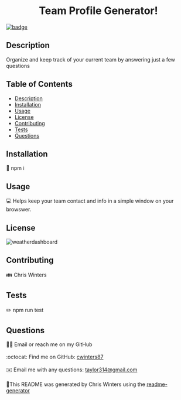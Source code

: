 
  <h1 align="center">Team Profile Generator!</h1>
  
[![badge](https://img.shields.io/badge/License-MPL%202.0-brightgreen.svg)](https://opensource.org/licenses/MPL-2.0)<br />
## Description
Organize and keep track of your current team by answering just a few questions
## Table of Contents
- [Description](#description)
- [Installation](#installation)
- [Usage](#usage)
- [License](#license)
- [Contributing](#contributing)
- [Tests](#tests)
- [Questions](#questions)
## Installation
💾 npm i
## Usage
💻 Helps keep your team contact and info in a simple window on your browswer.
## License

![weatherdashboard](./assets/images/team.png)

## Contributing
👪 Chris Winters
## Tests
✏️ npm run test
## Questions
🙋‍♂️ Email or reach me on my GitHub <br />
<br />
:octocat: Find me on GitHub: [cwinters87](https://github.com/cwinters87)<br />
<br />
✉️ Email me with any questions: taylor314@gmail.com<br /><br />
🌟This README was generated by Chris Winters using the [readme-generator](https://github.com/cwinters87/readme-generator)
